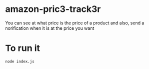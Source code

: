 # amazon-pric3-track3r
You can see at what price is the price of a product and also, send a norification when it is at the price you want

# To run it 
`node index.js`
